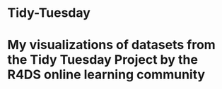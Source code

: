 # Tidy-Tuesday
# My visualizations of datasets from the Tidy Tuesday Project by the R4DS online learning community